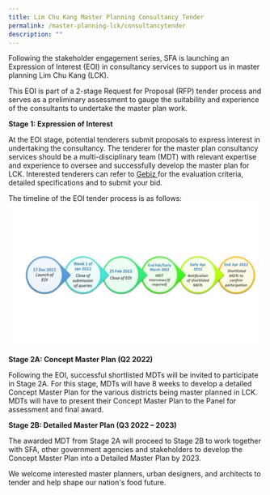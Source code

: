 ```yaml
---
title: Lim Chu Kang Master Planning Consultancy Tender
permalink: /master-planning-lck/consultancytender
description: ""
---
```

Following the stakeholder engagement series, SFA is launching an Expression of Interest (EOI) in consultancy services to support us in master planning Lim Chu Kang (LCK).  

This EOI is part of a 2-stage Request for Proposal (RFP) tender process and serves as a preliminary assessment to gauge the suitability and experience of the consultants to undertake the master plan work. 
 
**Stage 1: Expression of Interest**

At the EOI stage, potential tenderers submit proposals to express interest in undertaking the consultancy. The tenderer for the master plan consultancy services should be a multi-disciplinary team (MDT) with relevant expertise and experience to oversee and successfully develop the master plan for LCK.  Interested tenderers can refer to [Gebiz ](https://www.gebiz.gov.sg/ptn/opportunity/opportunityDetails.xhtml) for the evaluation criteria, detailed specifications and to submit your bid. 
 
The timeline of the EOI tender process is as follows:
![Alt text for image on Isomer site](/images/TimelineEOI.jpg)

**Stage 2A: Concept Master Plan (Q2 2022)**

Following the EOI, successful shortlisted MDTs will be invited to participate in Stage 2A.  For this stage, MDTs will have 8 weeks to develop a detailed Concept Master Plan for the various districts being master planned in LCK.  MDTs will have to present their Concept Master Plan to the Panel for assessment and final award.
 
**Stage 2B:  Detailed Master Plan (Q3 2022 – 2023)**
 
The awarded MDT from Stage 2A will proceed to Stage 2B to work together with SFA, other government agencies and stakeholders to develop the Concept Master Plan into a Detailed Master Plan by 2023. 

We welcome interested master planners, urban designers, and architects to tender and help shape our nation's food future.